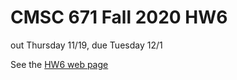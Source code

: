 # CMSC 671 Fall 2020 HW6

out Thursday 11/19, due Tuesday 12/1

See the  [HW6 web page](https://www.csee.umbc.edu/courses/graduate/671/fall20/hw/HW6/)
